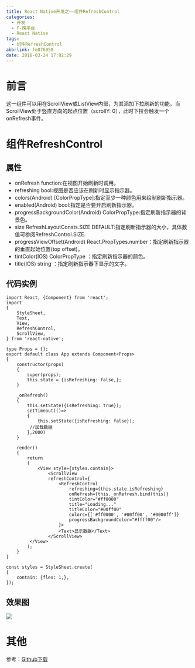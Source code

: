 ```yaml
---
title: React Native开发之——组件RefreshControl
categories:
  - 开发
  - F-跨平台
  - React Native
tags:
  - 组件RefreshControl
abbrlink: fe876950
date: 2018-03-24 17:02:29
---
```

# 前言 
这一组件可以用在ScrollView或ListView内部，为其添加下拉刷新的功能。当ScrollView处于竖直方向的起点位置（scrollY: 0），此时下拉会触发一个onRefresh事件。  

<!--more-->

# 组件RefreshControl
## 属性

- onRefresh function:在视图开始刷新时调用。
- refreshing bool:视图是否应该在刷新时显示指示器。
- colors(Android) [ColorPropType]:指定至少一种颜色用来绘制刷新指示器。
- enabled(Android) bool:指定是否要开启刷新指示器。
- progressBackgroundColor(Android) ColorPropType:指定刷新指示器的背景色。
- size RefreshLayoutConsts.SIZE.DEFAULT:指定刷新指示器的大小，具体数值可参阅RefreshControl.SIZE.
- progressViewOffset(Android) React.PropTypes.number：指定刷新指示器的垂直起始位置(top offset)。
- tintColor(IOS) ColorPropType ：指定刷新指示器的颜色。
- title(IOS) string ：指定刷新指示器下显示的文字。

## 代码实例 

	import React, {Component} from 'react';
	import 
	{
    	StyleSheet,
    	Text,
    	View,
    	RefreshControl,
    	ScrollView,
	} from 'react-native';

	type Props = {};
	export default class App extends Component<Props> 
	{
    	constructor(props) 
		{
        	super(props);
        	this.state = {isRefreshing: false,};
    	}

    	_onRefresh() 
		{
        	this.setState({isRefreshing: true});
        	setTimeout(()=>
			{
            	this.setState({isRefreshing: false});
           	 //加载数据
        	},2000)
    	}

    	render() 
		{
        	return 
			(
            	<View style={styles.contain}>
                	<ScrollView
                    refreshControl={
                        <RefreshControl
                            refreshing={this.state.isRefreshing}
                            onRefresh={this._onRefresh.bind(this)}
                            tintColor="#ff0000"
                            title="Loading..."
                            titleColor="#00ff00"
                            colors={['#ff0000', '#00ff00', '#0000ff']}
                            progressBackgroundColor="#ffff00"/>
                    	}>
                    	<Text>显示数据</Text>
                	</ScrollView>
           	 </View>
        	);
    	}
	}

	const styles = StyleSheet.create(
	{
    	contain: {flex: 1,},
	});
## 效果图
![][1]  
# 其他 
参考：[Github下载][2]


[1]: https://cdn.jsdelivr.net/gh/PGzxc/CDN/blog-image/rn-refreshcontrol.gif
[2]: https://github.com/PGzxc/RN_RefreshControl